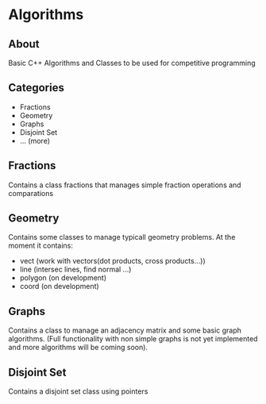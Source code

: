 # Algorithms
## About
Basic C++ Algorithms and Classes to be used for competitive programming
## Categories
- Fractions
- Geometry
- Graphs
- Disjoint Set
- ... (more)

## Fractions
Contains a class fractions that manages simple fraction operations and comparations
## Geometry
Contains some classes to manage typicall geometry problems. At the moment it contains:
- vect (work with vectors(dot products, cross products...))
- line (intersec lines, find normal ...)
- polygon (on development)
- coord (on development)

## Graphs
Contains a class to manage an adjacency matrix and some basic graph algorithms. (Full functionality with non simple graphs is not yet implemented and more algorithms will be coming soon).

## Disjoint Set
Contains a disjoint set class using pointers
